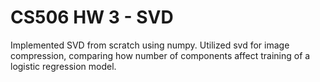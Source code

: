 # CS506 HW 3 - SVD #
Implemented SVD from scratch using numpy. Utilized svd for image compression, comparing how number of components affect training of a logistic regression model.
